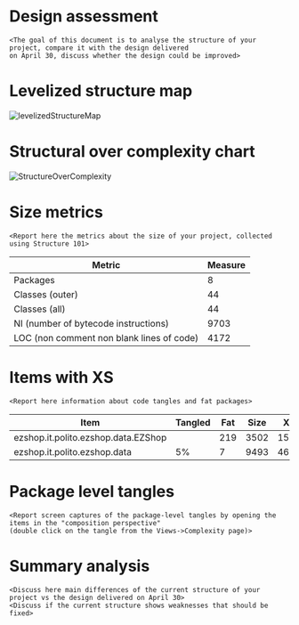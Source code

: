 # Design assessment


```
<The goal of this document is to analyse the structure of your project, compare it with the design delivered
on April 30, discuss whether the design could be improved>
```

# Levelized structure map
![levelizedStructureMap](C:\Users\34671\levelizedStructureMap.png)

# Structural over complexity chart
![StructureOverComplexity](C:\Users\34671\Desktop\StructureOverComplexity.png)

# Size metrics

```
<Report here the metrics about the size of your project, collected using Structure 101>
```



| Metric                                    | Measure |
| ----------------------------------------- | ------- |
| Packages                                  | 8       |
| Classes (outer)                           | 44      |
| Classes (all)                             | 44      |
| NI (number of bytecode instructions)      | 9703    |
| LOC (non comment non blank lines of code) | 4172    |



# Items with XS

```
<Report here information about code tangles and fat packages>
```

| Item                                | Tangled | Fat  | Size | XS   |
| ----------------------------------- | ------- | ---- | ---- | ---- |
| ezshop.it.polito.ezshop.data.EZShop |         | 219  | 3502 | 1583 |
| ezshop.it.polito.ezshop.data        | 5%      | 7    | 9493 | 463  |



# Package level tangles

```
<Report screen captures of the package-level tangles by opening the items in the "composition perspective" 
(double click on the tangle from the Views->Complexity page)>
```

# Summary analysis
```
<Discuss here main differences of the current structure of your project vs the design delivered on April 30>
<Discuss if the current structure shows weaknesses that should be fixed>
```
